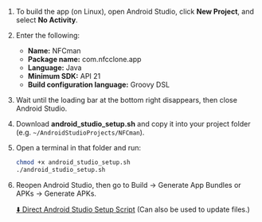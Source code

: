 1. To build the app (on Linux), open Android Studio, click **New Project**, and select **No Activity**.

2. Enter the following:  
   - **Name:** NFCman  
   - **Package name:** com.nfcclone.app  
   - **Language:** Java  
   - **Minimum SDK:** API 21  
   - **Build configuration language:** Groovy DSL

3. Wait until the loading bar at the bottom right disappears, then close Android Studio.

4. Download **android_studio_setup.sh** and copy it into your project folder (e.g. `~/AndroidStudioProjects/NFCman`).

5. Open a terminal in that folder and run:
   ```bash
   chmod +x android_studio_setup.sh
   ./android_studio_setup.sh

6. Reopen Android Studio, then go to Build → Generate App Bundles or APKs → Generate APKs.

	<a href="setup/android_studio_setup.sh" download>⬇️ Direct Android Studio Setup Script</a>
(Can also be used to update files.)
